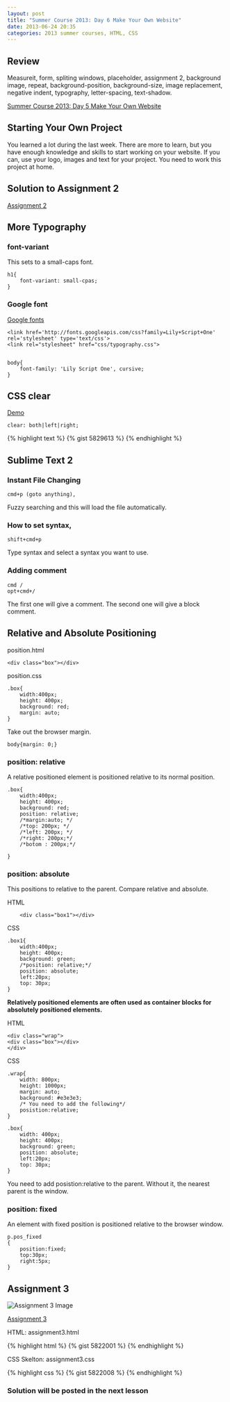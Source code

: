 ```yaml
---
layout: post
title: "Summer Course 2013: Day 6 Make Your Own Website"
date: 2013-06-24 20:35
categories: 2013 summer courses, HTML, CSS
---
```


## Review


Measureit, form, spliting windows, placeholder, assignment 2, background image, repeat, background-position, background-size, image replacement, negative indent, typography, letter-spacing, text-shadow.

[Summer Course 2013: Day 5 Make Your Own Website](http://shinokada.github.io/blog/2013/06/21/day-5-make-your-own-website/)



## Starting Your Own Project


You learned a lot during the last week. There are more to learn, but you have enough knowledge and skills to start working on your website. If you can, use your logo, images and text for your project. You need to work this project at home. 



## Solution to Assignment 2


[Assignment 2](http://sokada.site44.com/assignment2.html)



## More Typography


### font-variant
This sets to a small-caps font.

	h1{
		font-variant: small-cpas;
	}

### Google font

[Google fonts](http://www.google.com/fonts/)

	<link href='http://fonts.googleapis.com/css?family=Lily+Script+One' rel='stylesheet' type='text/css'>
	<link rel="stylesheet" href="css/typography.css">


	body{
	 	font-family: 'Lily Script One', cursive;
	}



## CSS clear


[Demo](http://sokada.site44.com/clear.html)

	clear: both|left|right;


{% highlight text %}
{% gist 5829613 %}
{% endhighlight %}


## Sublime Text 2 


### Instant File Changing

	cmd+p (goto anything), 

Fuzzy searching and this will load the file automatically.

### How to set syntax,

	shift+cmd+p 

Type syntax and select a syntax you want to use.

### Adding comment

	cmd / 
	opt+cmd+/

The first one will give a comment. The second one will give a block comment.



## Relative and Absolute Positioning


position.html

	<div class="box"></div>

position.css
	
	.box{
		width:400px;
		height: 400px;
		background: red;
		margin: auto;	
	}

Take out the browser margin.

	body{margin: 0;}

### position: relative

A relative positioned element is positioned relative to its normal position.

	.box{
		width:400px;
		height: 400px;
		background: red;
		position: relative;
		/*margin:auto; */
		/*top: 200px; */
		/*left: 200px; */
		/*right: 200px;*/
		/*botom : 200px;*/
	
	}



### position: absolute

This positions to relative to the parent. Compare relative and absolute.

HTML

		<div class="box1"></div>

CSS

	.box1{
		width:400px;
		height: 400px;
		background: green;
		/*position: relative;*/
		position: absolute;
		left:20px;
		top: 30px;
	}

**Relatively positioned elements are often used as container blocks for absolutely positioned elements.**

HTML

	<div class="wrap">
	<div class="box"></div>
	</div>

CSS

	.wrap{
		width: 800px;
		height: 1000px;
		margin: auto;
		background: #e3e3e3;
		/* You need to add the following*/
		posistion:relative;
	}
	
	.box{
		width: 400px;
		height: 400px;
		background: green;
		position: absolute;
		left:20px;
		top: 30px;
	}

You need to add posistion:relative to the parent. Without it, the nearest parent is the window.



### position: fixed

An element with fixed position is positioned relative to the browser window.

	p.pos_fixed
	{
		position:fixed;
		top:30px;
		right:5px;
	}


## Assignment 3



![Assignment 3 Image](http://sokada.site44.com/img/assignment3.png)	

[Assignment 3](http://sokada.site44.com/img/assignment3.png)

HTML: assignment3.html

{% highlight html %}
{% gist 5822001 %}
{% endhighlight %}

CSS Skelton: assignment3.css

{% highlight css %}
{% gist 5822008 %}
{% endhighlight %}


### Solution will be posted in the next lesson


